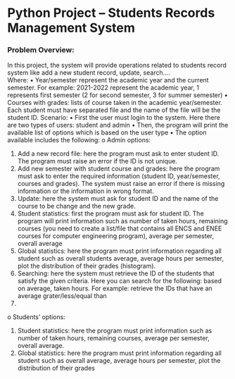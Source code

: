 # Python Project – Students Records Management System
### Problem Overview:
In this project, the system will provide operations related to students record system like add a new
student record, update, search....  
Where:
• Year/semester represent the academic year and the current semester. For example: 2021-2022
represent the academic year, 1 represents first semester (2 for second semester, 3 for summer
semester)
• Courses with grades: lists of course taken in the academic year/semester.
Each student must have separated file and the name of the file will be the student ID.
Scenario:
• First the user must login to the system. Here there are two types of users: student and admin
• Then, the program will print the available list of options which is based on the user type
• The option available includes the following:
o Admin options:
1. Add a new record file: here the program must ask to enter student ID. The
program must raise an error if the ID is not unique.
2. Add new semester with student course and grades: here the program must ask
to enter the required information (student ID, year/semester, courses and
grades). The system must raise an error if there is missing information or the
information in wrong format.
3. Update: here the system must ask for student ID and the name of the course to
be change and the new grade.
4. Student statistics: first the program must ask for student ID. The program will
print information such as number of taken hours, remaining courses (you need
to create a list/file that contains all ENCS and ENEE courses for computer
engineering program), average per semester, overall average
5. Global statistics: here the program must print information regarding all student
such as overall students average, average hours per semester, plot the
distribution of their grades (histogram).
6. Searching: here the system must retrieve the ID of the students that satisfy the
given criteria. Here you can search for the following: based on average, taken
hours. For example: retrieve the IDs that have an average grater/less/equal than
70.
o Students’ options:
1. Student statistics: here the program must print information such as number of
taken hours, remaining courses, average per semester, overall average.
2. Global statistics: here the program must print information regarding all student
such as overall average, average hours per semester, plot the distribution of
their grades
